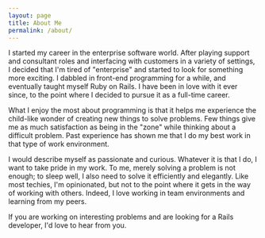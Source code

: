 ```yaml
---
layout: page
title: About Me
permalink: /about/
---
```


I started my career in the enterprise software world. After playing support and consultant roles and interfacing with customers in a variety of settings, I decided that I'm tired of "enterprise" and started to look for something more exciting. I dabbled in front-end programming for a while, and eventually taught myself Ruby on Rails. I have been in love with it ever since, to the point where I decided to pursue it as a full-time career.

What I enjoy the most about programming is that it helps me experience the child-like wonder of creating new things to solve problems. Few things give me as much satisfaction as being in the "zone" while thinking about a difficult problem. Past experience has shown me that I do my best work in that type of work environment.

I would describe myself as passionate and curious. Whatever it is that I do, I want to take pride in my work. To me, merely solving a problem is not enough; to sleep well, I also need to solve it efficiently and elegantly. Like most techies, I'm opinionated, but not to the point where it gets in the way of working with others. Indeed, I love working in team environments and learning from my peers.

If you are working on interesting problems and are looking for a Rails developer, I'd love to hear from you.

